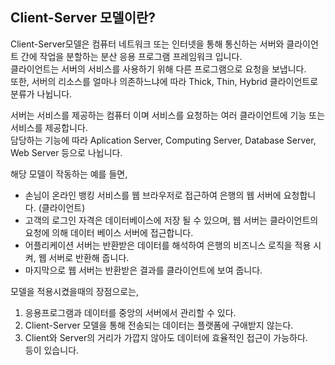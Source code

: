 ## Client-Server 모델이란?

Client-Server모델은 컴퓨터 네트워크 또는 인터넷을 통해 통신하는 서버와 클라이언트 간에 작업을 분할하는 분산 응용 프로그램 프레임워크 입니다.  
클라이언트는 서버의 서비스를 사용하기 위해 다른 프로그램으로 요청을 보냅니다.  
또한, 서버의 리소스를 얼마나 의존하느냐에 따라 Thick, Thin, Hybrid 클라이언트로 분류가 나뉩니다.  

서버는 서비스를 제공하는 컴퓨터 이며 서비스를 요청하는 여러 클라이언트에 기능 또는 서비스를 제공합니다.  
담당하는 기능에 따라 Aplication Server, Computing Server, Database Server, Web Server 등으로 나뉩니다.  

해당 모델이 작동하는 예를 들면,  
- 손님이 온라인 뱅킹 서비스를 웹 브라우저로 접근하여 은행의 웹 서버에 요청합니다. (클라이언트)
- 고객의 로그인 자격은 데이터베이스에 저장 될 수 있으며, 웹 서버는 클라이언트의 요청에 의해 데이터 베이스 서버에 접근합니다.  
- 어플리케이션 서버는 반환받은 데이터를 해석하여 은행의 비즈니스 로직을 적용 시켜, 웹 서버로 반환해 줍니다.
- 마지막으로 웹 서버는 반환받은 결과를 클라이언트에 보여 줍니다.

모델을 적용시켰을때의 장점으로는,  
1. 응용프로그램과 데이터를 중앙의 서버에서 관리할 수 있다.  
2. Client-Server 모델을 통해 전송되는 데이터는 플랫폼에 구애받지 않는다.
3. Client와 Server의 거리가 가깝지 않아도 데이터에 효율적인 접근이 가능하다.  
등이 있습니다. 
